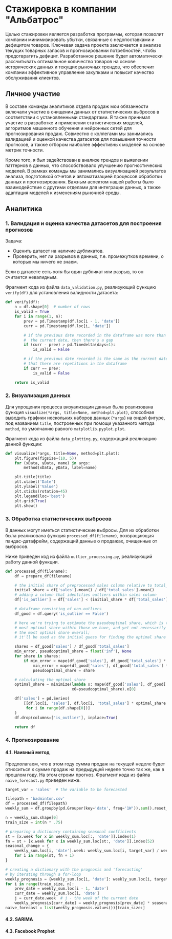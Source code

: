 # Стажировка в компании "Альбатрос"
Целью стажировки является разработка программы, которая позволит компании минимизировать убытки, связанные с недопоставками и дефицитом товаров. Ключевая задача проекта заключается в анализе текущих товарных запасов и прогнозировании потребностей, чтобы предотвратить дефицит. Разработанное решение будет автоматически рассчитывать оптимальное количество товаров на основе исторических данных и текущих рыночных трендов, что обеспечит компании эффективное управление закупками и повысит качество обслуживания клиентов.

## Личное участие
В составе команды аналитиков отдела продаж мои обязанности включали участие в очищении данных от статистических выбросов в соответствии с установленными стандартами. Я также принимал участие в разработке и применении статистических моделей, алгоритмов машинного обучения и нейронных сетей для прогнозирования продаж. Совместно с коллегами мы занимались валидацией и оценкой качества датасетов для повышения точности прогнозов, а также отбором наиболее эффективных моделей на основе метрик точности.


Кроме того, я был задействован в анализе трендов и выявлении паттернов в данных, что способствовало улучшению прогностических моделей. В рамках команды мы занимались визуализацией результатов анализа, подготовкой отчетов и автоматизацией процессов обработки данных и прогнозирования. Важным аспектом нашей работы было взаимодействие с другими отделами для интеграции данных, а также адаптация моделей к изменениям рыночной среды.

## Аналитика

### 1. Валидация и оценка качества датасетов для построения прогнозов

Задача:
* Оценить датасет на наличие дубликатов.
* Проверить, нет ли разрывов в данных, т.е. промежутков времени, о которых мы ничего не знаем.

Если в датасете есть хотя бы один дубликат или разрыв, то он считается невалидным. 

Фрагмент кода из файла `data_validation.py`, реализующий функцию `verify(df)` для установления валидности датасета:

```python
def verify(df):
    n = df.shape[0]  # number of rows
    is_valid = True
    for i in range(1, n):
        prev = pd.Timestamp(df.loc[i - 1, 'date'])
        curr = pd.Timestamp(df.loc[i, 'date'])

        # if the previous date recorded in the dataframe was more than a day before
        #  the current date, then there's a gap
        if (curr - prev) > pd.Timedelta(days=1):
            is_valid = False

        # if the previous date recorded is the same as the current date, it means
        # that there are repetitions in the dataframe
        if curr == prev:
            is_valid = False

    return is_valid
```

### 2. Визуализация данных

Для упрощения процесса визуализации данных была реализована функция `visualize(*args, title=None, method=plt.plot)`, способная выводить графики нескольких наборов данных (`*args`) на ондой фигуре, под названием `title`, построенных при помощи указанного метода `method`, по умолчанию равного `matplotlib.pyplot.plot`. 

Фрагмент кода из файла `data_plotting.py`, содержащий реализацию данной функции:

```python
def visualize(*args, title=None, method=plt.plot):
    plt.figure(figsize=(10, 5))
    for (xData, yData, name) in args:
        method(xData, yData, label=name)

    plt.title(title)
    plt.xlabel('Date')
    plt.ylabel('Value')
    plt.xticks(rotation=45)
    plt.legend(loc='best')
    plt.grid(True)
    plt.show()
```

### 3. Обработка статистических выбросов

В данных могут иметься статистические выбросы. Для их обработки была реализована функция `processed_df(filename)`, возвращающая пандас-датафрейм, содержащий данные о продажах, очищенные от выбросов. 

Ниже приведен код из файла `outlier_processing.py`, реализующий работу данной функции.

```python
def processed_df(filename):
    df = prepare_df(filename)

    # the initial share of preprocessed sales column relative to total_sales column
    initial_share = df['sales'].mean() / df['total_sales'].mean()
    # adding a column that identifies outliers within sales column
    df['is_outlier'] = df['sales'] < (initial_share * df['total_sales'] * 2 / 3)

    # dataframe consisting of non-outliers
    df_good = df.query('is_outlier == False')

    # here we're trying to estimate the pseudooptimal share, which is the
    # most optimal share within those we have, and yet not necessarily is
    # the most optimal share overall;
    # it'll be used as the initial guess for finding the optimal share

    shares = df_good['sales'] / df_good['total_sales']
    min_error, pseudooptimal_share = float('inf'), None
    for share in shares:
        if min_error > mape(df_good['sales'], df_good['total_sales'] * share):
            min_error = mape(df_good['sales'], df_good['total_sales'] * share)
            pseudooptimal_share = share

    # calculating the optimal share
    optimal_share = minimize(lambda x: mape(df_good['sales'], df_good['total_sales'] * x),
                             x0=pseudooptimal_share).x[0]

    df['sales'] = pd.Series(
        [[df.loc[i, 'sales'], df.loc[i, 'total_sales'] * optimal_share * 1.25][int(df.loc[i, 'is_outlier'])]
         for i in range(df.shape[0])]
    )
    df.drop(columns=['is_outlier'], inplace=True)

    return df
```

### 4. Прогнозирование

#### 4.1. Наивный метод

Предполагаем, что в этом году сумма продаж на текущей неделе будет относиться к сумме продаж на предыдущей неделе точно так же, как в прошлом году. На этом строим прогноз. Фрагмент кода из файла `naive_forecast.py` приведен ниже.

```python
target_var = 'sales'  # the variable to be forecasted

filepath = 'badminton.csv'
df = processed_df(filepath)
weekly_sum = df.groupby(pd.Grouper(key='date', freq='1W')).sum().reset_index()

n = weekly_sum.shape[0]
train_size = int(n * .75)

# preparing a dictionary containing seasonal coefficients
st = [x.week for x in weekly_sum.loc[:, 'date']].index(1)
fn = st + [x.week for x in weekly_sum.loc[st:, 'date']].index(52)
seasonal_change = {
    weekly_sum.loc[i, 'date'].week: weekly_sum.loc[i, target_var] / weekly_sum.loc[i - 1, target_var]
    for i in range(st, fn + 1)
}

# creating a dictionary with the prognosis and 'forecasting'
# by iterating through a for-loop
weekly_prognosis = {weekly_sum.loc[i, 'date']: weekly_sum.loc[i, target_var] for i in range(n)}
for i in range(train_size, n):
    prev_date = weekly_sum.loc[i - 1, 'date']
    curr_date = weekly_sum.loc[i, 'date']
    j = curr_date.week  # j - the week of the current date
    weekly_prognosis[curr_date] = weekly_prognosis[prev_date] * seasonal_change[j]
naive_forecast = list(weekly_prognosis.values())[train_size:]
```

#### 4.2. SARIMA

#### 4.3. Facebook Prophet
